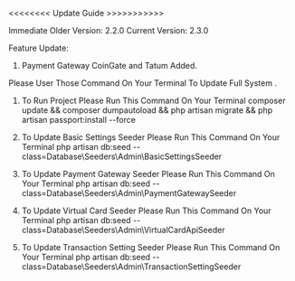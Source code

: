 <<<<<<<< Update Guide >>>>>>>>>>>

Immediate Older Version: 2.2.0
Current Version: 2.3.0

Feature Update:
1. Payment Gateway CoinGate and Tatum Added.




Please User Those Command On Your Terminal To Update Full System
.
1. To Run Project Please Run This Command On Your Terminal
    composer update && composer dumpautoload  && php artisan migrate && php artisan passport:install --force

2. To Update Basic Settings Seeder Please Run This Command On Your Terminal
    php artisan db:seed --class=Database\\Seeders\\Admin\\BasicSettingsSeeder


3. To Update Payment Gateway Seeder Please Run This Command On Your Terminal
    php artisan db:seed --class=Database\\Seeders\\Admin\\PaymentGatewaySeeder

4. To Update Virtual Card Seeder Please Run This Command On Your Terminal
    php artisan db:seed --class=Database\\Seeders\\Admin\\VirtualCardApiSeeder

5. To Update Transaction Setting Seeder Please Run This Command On Your Terminal
    php artisan db:seed --class=Database\\Seeders\\Admin\\TransactionSettingSeeder
